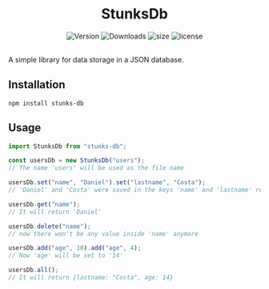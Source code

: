 <div align="center" style="margin-bottom: 30px">

  # StunksDb

  <img src="https://img.shields.io/npm/v/stunks-db?color=black&label=version" alt="Version"/>
  <img src="https://img.shields.io/npm/dt/stunks-db?color=black" alt="Downloads"/>
  <img src="https://img.shields.io/bundlephobia/min/stunks-db?color=black" alt="size"/>
  <img src="https://img.shields.io/npm/l/stunks-db?color=black" alt="license"/>
</div>
A simple library for data storage in a JSON database.

## Installation
```
npm install stunks-db
```

## Usage
```js
import StunksDb from "stunks-db";

const usersDb = new StunksDb("users");
// The name 'users' will be used as the file name

usersDb.set("name", "Daniel").set("lastname", "Costa");
// 'Daniel' and 'Costa' were saved in the keys 'name' and 'lastname' respectively.

usersDb.get("name");
// It will return 'Daniel'

usersDb.delete("name");
// now there won't be any value inside 'name' anymore

usersDb.add("age", 10).add("age", 4);
// Now 'age' will be set to '14'

usersDb.all();
// It will return {lastname: "Costa", age: 14}
```